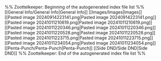 %% Zoottelkeeper: Beginning of the autogenerated index file list  %%
 [[General Info/General Info|General Info]]
 [[Images/Images|Images]]
 [[Pasted image 20240914223141.png|Pasted image 20240914223141.png]]
 [[Pasted image 20241011210619.png|Pasted image 20241011210619.png]]
 [[Pasted image 20241011220346.png|Pasted image 20241011220346.png]]
 [[Pasted image 20241011220528.png|Pasted image 20241011220528.png]]
 [[Pasted image 20241011223715.png|Pasted image 20241011223715.png]]
 [[Pasted image 20241011234054.png|Pasted image 20241011234054.png]]
 [[Penta-Punch/Penta-Punch|Penta-Punch]]
 [[Side DND/Side DND|Side DND]]
%% Zoottelkeeper: End of the autogenerated index file list  %%
